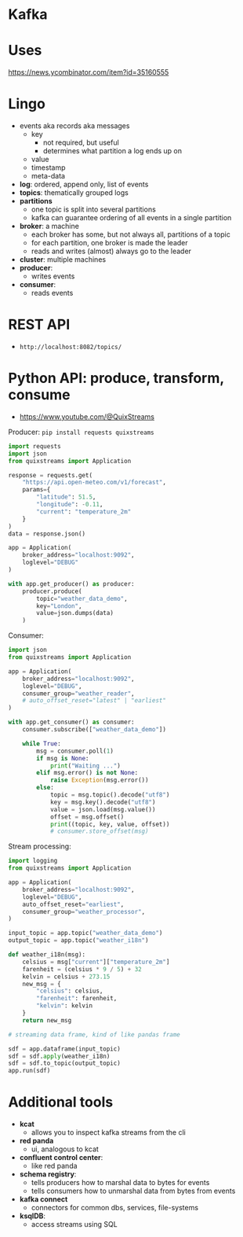 # Kafka

# Uses

https://news.ycombinator.com/item?id=35160555

# Lingo

-   events aka records aka messages
    -   key
        -   not required, but useful
        -   determines what partition a log ends up on
    -   value
    -   timestamp
    -   meta-data
-   **log**: ordered, append only, list of events
-   **topics**: thematically grouped logs
-   **partitions**
    -   one topic is split into several partitions
    -   kafka can guarantee ordering of all events in a single partition
-   **broker**: a machine
    -   each broker has some, but not always all, partitions of a topic
    -   for each partition, one broker is made the leader
    -   reads and writes (almost) always go to the leader
-   **cluster**: multiple machines
-   **producer**:
    -   writes events
-   **consumer**:
    -   reads events

# REST API

-   `http://localhost:8082/topics/`

# Python API: produce, transform, consume

-   https://www.youtube.com/@QuixStreams

Producer:
`pip install requests quixstreams`

```python
import requests
import json
from quixstreams import Application

response = requests.get(
    "https://api.open-meteo.com/v1/forecast",
    params={
        "latitude": 51.5,
        "longitude": -0.11,
        "current": "temperature_2m"
    }
)
data = response.json()

app = Application(
    broker_address="localhost:9092",
    loglevel="DEBUG"
)

with app.get_producer() as producer:
    producer.produce(
        topic="weather_data_demo",
        key="London",
        value=json.dumps(data)
    )
```

Consumer:

```python
import json
from quixstreams import Application

app = Application(
    broker_address="localhost:9092",
    loglevel="DEBUG",
    consumer_group="weather_reader",
    # auto_offset_reset="latest" | "earliest"
)

with app.get_consumer() as consumer:
    consumer.subscribe(["weather_data_demo"])

    while True:
        msg = consumer.poll(1)
        if msg is None:
            print("Waiting ...")
        elif msg.error() is not None:
            raise Exception(msg.error())
        else:
            topic = msg.topic().decode("utf8")
            key = msg.key().decode("utf8")
            value = json.load(msg.value())
            offset = msg.offset()
            print((topic, key, value, offset))
            # consumer.store_offset(msg)

```

Stream processing:

```python
import logging
from quixstreams import Application

app = Application(
    broker_address="localhost:9092",
    loglevel="DEBUG",
    auto_offset_reset="earliest",
    consumer_group="weather_processor",
)

input_topic = app.topic("weather_data_demo")
output_topic = app.topic("weather_i18n")

def weather_i18n(msg):
    celsius = msg["current"]["temperature_2m"]
    farenheit = (celsius * 9 / 5) + 32
    kelvin = celsius + 273.15
    new_msg = {
        "celsius": celsius,
        "farenheit": farenheit,
        "kelvin": kelvin
    }
    return new_msg

# streaming data frame, kind of like pandas frame

sdf = app.dataframe(input_topic)
sdf = sdf.apply(weather_i18n)
sdf = sdf.to_topic(output_topic)
app.run(sdf)
```

# Additional tools

-   **kcat**
    -   allows you to inspect kafka streams from the cli
-   **red panda**
    -   ui, analogous to kcat
-   **confluent control center**:
    -   like red panda
-   **schema registry**:
    -   tells producers how to marshal data to bytes for events
    -   tells consumers how to unmarshal data from bytes from events
-   **kafka connect**
    -   connectors for common dbs, services, file-systems
-   **ksqlDB**:
    -   access streams using SQL
